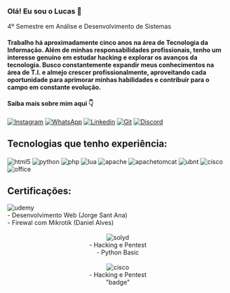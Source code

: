 ### Olá! Eu sou o Lucas 👋 
4º Semestre em Análise e Desenvolvimento de Sistemas
#### Trabalho há aproximadamente cinco anos na área de Tecnologia da Informação. Além de minhas responsabilidades profissionais, tenho um interesse genuíno em estudar hacking e explorar os avanços da tecnologia. Busco constantemente expandir meus conhecimentos na área de T.I. e almejo crescer profissionalmente, aproveitando cada oportunidade para aprimorar minhas habilidades e contribuir para o campo em constante evolução.
#### Saiba mais sobre mim aqui 👇
[![Instagram](https://img.shields.io/badge/Instagram-E4405F?style=for-the-badge&logo=instagram&logoColor=white)](https://www.instagram.com/luc4sgs)
[![WhatsApp](https://img.shields.io/badge/WhatsApp-25D366?style=for-the-badge&logo=whatsapp&logoColor=white)](https://wa.me/5551997952533)
[![Linkedin](https://img.shields.io/badge/LinkedIn-0077B5?style=for-the-badge&logo=linkedin&logoColor=white)](https://www.linkedin.com/in/luc4s-gs-a983a4212/)
[![Git](https://img.shields.io/badge/Curriculo-100000?style=for-the-badge&logo=github&logoColor=white)](https://github.com/luc4sgs/Curriculo)
[![Discord](https://img.shields.io/badge/Discord-%235865F2.svg?style=for-the-badge&logo=discord&logoColor=white)]()


<!--![Top Langs](https://github-readme-stats.vercel.app/api/top-langs/?username=luc4sgs&layout=compact&theme=dark) -->

## Tecnologias que tenho experiência:
<div style="display: inline_block">
  <img align="center" alt="html5" src="https://img.shields.io/badge/HTML-239120?style=for-the-badge&logo=html5&logoColor=white" />
  <img align="center" alt="python" src="https://img.shields.io/badge/Python-14354C?style=for-the-badge&logo=python&logoColor=white" />
  <img align="center" alt="php" src="https://img.shields.io/badge/PHP-777BB4?style=for-the-badge&logo=php&logoColor=white" />
  <img align="center" alt="lua" src="https://img.shields.io/badge/Lua-2C2D72?style=for-the-badge&logo=lua&logoColor=white" />
  <img align="center" alt="apache" src="https://img.shields.io/badge/apache-%23D42029.svg?style=for-the-badge&logo=apache&logoColor=white" />
  <img align="center" alt="apachetomcat" src="https://img.shields.io/badge/apache%20tomcat-%23F8DC75.svg?style=for-the-badge&logo=apache-tomcat&logoColor=black" />
  <img align="center" alt="ubnt" src="https://img.shields.io/badge/ubiquiti-%230559C9.svg?style=for-the-badge&logo=ubiquiti&logoColor=white" />
  <img align="center" alt="cisco" src="https://img.shields.io/badge/cisco-%23049fd9.svg?style=for-the-badge&logo=cisco&logoColor=black" />
    <img align="center" alt="office" src="https://img.shields.io/badge/Microsoft_Office-D83B01?style=for-the-badge&logo=microsoft-office&logoColor=white" />
</div>


## Certificações:

 <!-- Udemy -->
<div style="display: inline_block">
  <div>
    <img align="center" alt="udemy" src="https://img.shields.io/badge/Udemy-EC5252?style=for-the-badge&logo=Udemy&logoColor=white" /> 
    <br>
    - Desenvolvimento Web (Jorge Sant Ana) <br>
    - Firewal com Mikrotik (Daniel Alves)
  </div>
</div>
<br>

<!-- Solyd -->
<div style="display: flex; justify-content: space-around;">
    <!-- Primeira coluna -->
    <div style="flex: 1; text-align: center;">
        <img align="center" alt="solyd" src="https://img.shields.io/badge/SOLYD-black?style=for-the-badge" />
      <br>
        - Hacking e Pentest <br>
        - Python Basic <br>
<br>
<!-- Cisco -->
<div style="display: flex; justify-content: space-around;">
    <div style="flex: 1; text-align: center;">
        <img align="center" alt="cisco" src="https://img.shields.io/badge/cisco-%23049fd9.svg?style=for-the-badge&logo=cisco&logoColor=black" />
      <br>
        - Hacking e Pentest <br> 
        "badge"
         


